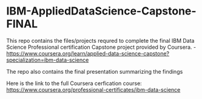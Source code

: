 # IBM-AppliedDataScience-Capstone-FINAL

This repo contains the files/projects requred to complete the final IBM Data Science Professional certification Capstone project provided by Coursera. - https://www.coursera.org/learn/applied-data-science-capstone?specialization=ibm-data-science

The repo also contains the final presentation summarizing the findings

Here is the link to the full Coursera cerfication course:  https://www.coursera.org/professional-certificates/ibm-data-science

